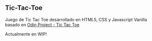 ## Tic-Tac-Toe

Juego de Tic Tac Toe desarrollado en HTML5, CSS y Javascript Vanilla basado en [Odin Project - Tic Tac Toe](https://www.theodinproject.com/lessons/node-path-javascript-tic-tac-toe)

Actualmente en WIP!
